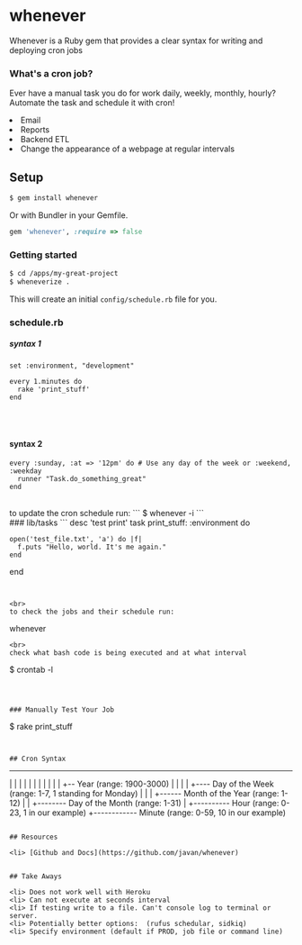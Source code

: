# whenever

Whenever is a Ruby gem that provides a clear syntax for writing and deploying cron jobs

### What's a cron job?
Ever have a manual task you do for work daily, weekly, monthly, hourly? Automate the task and schedule it with cron!

<li> Email
<li> Reports
<li> Backend ETL
<li> Change the appearance of a webpage at regular intervals

## Setup


```sh
$ gem install whenever
```

Or with Bundler in your Gemfile.

```ruby
gem 'whenever', :require => false
```

### Getting started

```sh
$ cd /apps/my-great-project
$ wheneverize .
```

This will create an initial `config/schedule.rb` file for you.

### schedule.rb

##### syntax 1
```
set :environment, "development"

every 1.minutes do
  rake 'print_stuff'
end
```
<br><br>
#### syntax 2
```
every :sunday, :at => '12pm' do # Use any day of the week or :weekend, :weekday
  runner "Task.do_something_great"
end
```
<br>
to update the cron schedule run:
```
$ whenever -i
```
<br>
### lib/tasks
```
desc 'test print'
task print_stuff: :environment do

    open('test_file.txt', 'a') do |f|
      f.puts "Hello, world. It's me again."
    end
end
```


<br>
to check the jobs and their schedule run:
```
whenever
```
<br>
check what bash code is being executed and at what interval
```
$ crontab -l
```



### Manually Test Your Job
```
$ rake print_stuff
```


## Cron Syntax

```
* * * * * *
| | | | | |
| | | | | +-- Year              (range: 1900-3000)
| | | | +---- Day of the Week   (range: 1-7, 1 standing for Monday)
| | | +------ Month of the Year (range: 1-12)
| | +-------- Day of the Month  (range: 1-31)
| +---------- Hour              (range: 0-23, 1 in our example)
+------------ Minute            (range: 0-59, 10 in our example)
```

## Resources

<li> [Github and Docs](https://github.com/javan/whenever)


## Take Aways

<li> Does not work well with Heroku
<li> Can not execute at seconds interval
<li> If testing write to a file. Can't console log to terminal or server.
<li> Potentially better options:  (rufus schedular, sidkiq)
<li> Specify environment (default if PROD, job file or command line)
